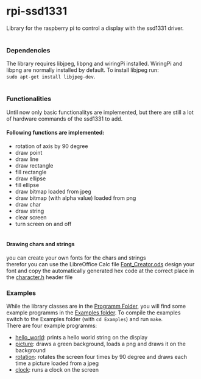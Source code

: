 # rpi-ssd1331
Library for the raspberry pi to control a display with the ssd1331 driver. <br/> <br/>


### Dependencies
The library requires libjpeg, libpng and wiringPi installed. WiringPi and libpng are normally installed by default. To install libjpeg run: <br/> 
`sudo apt-get install libjpeg-dev`. <br/> <br/>


### Functionalities
Until now only basic functionalitys are implemented, but there are still a lot of hardware commands of the ssd1331 to add. <br/>
#### Following functions are implemented: <br/>
- rotation of axis by 90 degree
- draw point
- draw line
- draw rectangle
- fill rectangle
- draw ellipse
- fill ellipse
- draw bitmap loaded from jpeg
- draw bitmap (with alpha value) loaded from png
- draw char
- draw string
- clear screen
- turn screen on and off <br/> <br/>

#### Drawing chars and strings
you can create your own fonts for the chars and strings <br/>
therefor you can use the LibreOffice Calc file [Font_Creator.ods](Material/Font_Creator.ods) design your font and copy the automatically generated hex code at the correct place in the [character.h](Programm/character.h) header file <br/>

### Examples
While the library classes are in the [Programm Folder](Programm/), you will find some example programms in the [Examples folder](Examples/). To compile the examples switch to the Examples folder (with `cd Examples`) and run `make`. <br/>
There are four example programms:
- [hello_world](Examples/hello_world.cpp): prints a hello world string on the display
- [picture](Examples/picture.cpp): draws a green background, loads a png and draws it on the background
- [rotation](Examples/rotation.cpp): rotates the screen four times by 90 degree and draws each time a picture loaded from a jpeg
- [clock](Examples/clock.cpp): runs a clock on the screen
